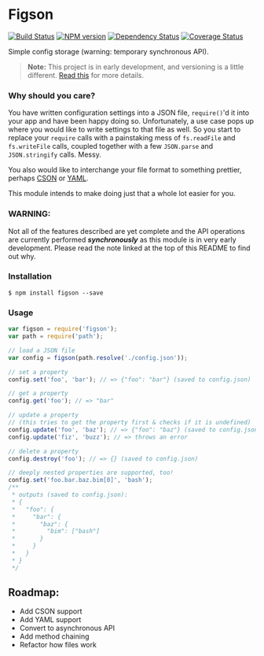Figson
======

[![Build Status](https://travis-ci.org/declandewet/figson.svg?branch=master)](https://travis-ci.org/declandewet/figson)
[![NPM version](https://badge.fury.io/js/figson.svg)](http://badge.fury.io/js/figson)
[![Dependency Status](https://david-dm.org/declandewet/figson.png?theme=shields.io)](https://david-dm.org/jenius/roots)
[![Coverage Status](https://coveralls.io/repos/declandewet/figson/badge.png)](https://coveralls.io/r/declandewet/figson)

Simple config storage (warning: temporary synchronous API).

> **Note:** This project is in early development, and versioning is a little
  different. [Read this](http://markup.im/#q4_cRZ1Q) for more details.

### Why should you care?

You have written configuration settings into a JSON file, `require()`'d it
into your app and have been happy doing so. Unfortunately, a use case pops
up where you would like to write settings to that file as well. So you
start to replace your `require` calls with a painstaking mess of
`fs.readFile` and `fs.writeFile` calls, coupled together with a few `JSON.parse`
and `JSON.stringify` calls. Messy.

You also would like to interchange your file format to something prettier,
perhaps [CSON](https://github.com/bevry/cson) or [YAML](http://www.yaml.org/).

This module intends to make doing just that a whole lot easier for you.

### WARNING:

Not all of the features described are yet complete and the API operations are
currently performed ***synchronously*** as this module is in very early
development. Please read the note linked at the top of this README to find
out why.

### Installation

```
$ npm install figson --save
```

### Usage

```javascript
var figson = require('figson');
var path = require('path');

// load a JSON file
var config = figson(path.resolve('./config.json'));

// set a property
config.set('foo', 'bar'); // => {"foo": "bar"} (saved to config.json)

// get a property
config.get('foo'); // => "bar"

// update a property
// (this tries to get the property first & checks if it is undefined)
config.update('foo', 'baz'); // => {"foo": "baz"} (saved to config.json)
config.update('fiz', 'buzz'); // => throws an error

// delete a property
config.destroy('foo'); // => {} (saved to config.json)

// deeply nested properties are supported, too!
config.set('foo.bar.baz.bim[0]', 'bash');
/**
 * outputs (saved to config.json):
 * {
 *   "foo": {
 *     "bar": {
 *       "baz": {
 *         "bim": ["bash"]
 *       }
 *     }
 *   }
 * }
 */
```

Roadmap:
--------

- Add CSON support
- Add YAML support
- Convert to asynchronous API
- Add method chaining
- Refactor how files work
